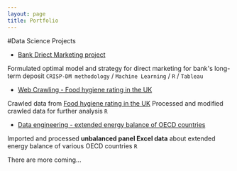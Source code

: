 ```yaml
---
layout: page
title: Portfolio
---
```


#Data Science Projects

- [Bank Driect Marketing project](https://sakjung.github.io/bank/)

Formulated optimal model and strategy for direct marketing for bank's long-term deposit
`CRISP-DM methodology` / `Machine Learning` / `R` / `Tableau`

- [Web Crawling - Food hygiene rating in the UK](https://sakjung.github.io/food-hygiene-rating)

Crawled data from [Food hygiene rating in the UK](https://data.food.gov.uk/catalog/datasets/38dd8d6a-5ab1-4f50-b753-ab33288e3200)
Processed and modified crawled data for further analysis
`R`

- [Data engineering - extended energy balance of OECD countries](https://sakjung.github.io/extended-energy-balance-oecd/)

Imported and processed **unbalanced panel Excel data** about extended energy balance of various OECD countries
`R`

There are more coming...
